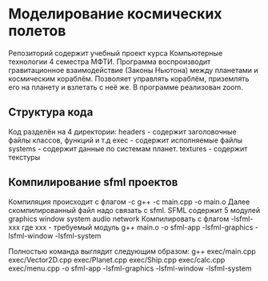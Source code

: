 # Моделирование космических полетов
Репозиторий содержит учебный проект курса Компьютерные технологии 4 семестра МФТИ.
Программа воспроизводит гравитационное взаимодействие (Законы Ньютона) между планетами и космическим кораблём. Позволяет управлять кораблём, приземлять его на планету и взлетать с неё же. В программе реализован zoom. 


## Структура кода
Код разделён на 4 директории:
headers - содержит заголовочные файлы классов, функций и т.д
exec - содержит исполняемые файлы
systems - содержит данные по системам планет.
textures - содержит текстуры

## Компилирование sfml проектов
Компиляция происходит с флагом -c
g++ -c main.cpp -o main.o
Далее скомпилированный файл надо связать с sfml. SFML содержит 5 модулей graphics window system audio network
Компилировать с флагом -lsfml-xxx где xxx - требуемый модуль
g++ main.o -o sfml-app -lsfml-graphics -lsfml-window -lsfml-system

Полностью команда выглядит следующим образом:
g++ exec/main.cpp exec/Vector2D.cpp exec/Planet.cpp exec/Ship.cpp exec/calc.cpp exec/menu.cpp -o sfml-app -lsfml-graphics -lsfml-window -lsfml-system
